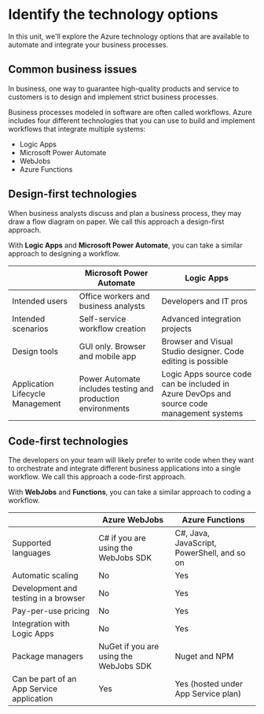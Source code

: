 # Identify the technology options

In this unit, we'll explore the Azure technology options that are available to automate and integrate your business processes.

## Common business issues

In business, one way to guarantee high-quality products and service to customers is to design and implement strict business processes.

Business processes modeled in software are often called workflows. Azure includes four different technologies that you can use to build and implement workflows that integrate multiple systems:

- Logic Apps
- Microsoft Power Automate
- WebJobs
- Azure Functions

## Design-first technologies

When business analysts discuss and plan a business process, they may draw a flow diagram on paper. We call this approach a design-first approach.

With __Logic Apps__ and __Microsoft Power Automate__, you can take a similar approach to designing a workflow.


|                                  | Microsoft Power Automate                                    | Logic Apps                                                                                |
|----------------------------------|-------------------------------------------------------------|-------------------------------------------------------------------------------------------|
| Intended users                   | Office workers and business analysts                        | Developers and IT pros                                                                    |
| Intended scenarios               | Self-service workflow creation                              | Advanced integration projects                                                             |
| Design tools                     | GUI only. Browser and mobile app                            | Browser and Visual Studio designer. Code editing is possible                              |
| Application Lifecycle Management | Power Automate includes testing and production environments | Logic Apps source code can be included in Azure DevOps and source code management systems |

## Code-first technologies

The developers on your team will likely prefer to write code when they want to orchestrate and integrate different business applications into a single workflow. We call this approach a code-first approach.

With __WebJobs__ and __Functions__, you can take a similar approach to coding a workflow.

|                                           | Azure WebJobs                          | Azure Functions                             |
|-------------------------------------------|----------------------------------------|---------------------------------------------|
| Supported languages                       | C# if you are using the WebJobs SDK    | C#, Java, JavaScript, PowerShell, and so on |
| Automatic scaling                         | No                                     | Yes                                         |
| Development and testing in a browser      | No                                     | Yes                                         |
| Pay-per-use pricing                       | No                                     | Yes                                         |
| Integration with Logic Apps               | No                                     | Yes                                         |
| Package managers                          | NuGet if you are using the WebJobs SDK | Nuget and NPM                               |
| Can be part of an App Service application | Yes                                    | Yes (hosted under App Service plan)         |
